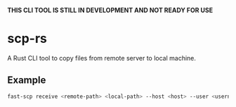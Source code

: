 **THIS CLI TOOL IS STILL IN DEVELOPMENT AND NOT READY FOR USE**

# scp-rs

A Rust CLI tool to copy files from remote server to local machine.

## Example

```bash
fast-scp receive <remote-path> <local-path> --host <host> --user <username> --private-key <path-to-private-key>
```

